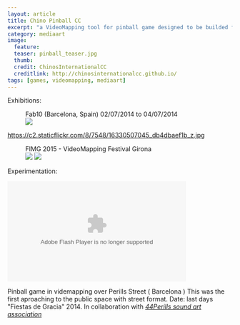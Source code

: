 ```yaml
---
layout: article
title: Chino Pinball CC 
excerpt: "a VideoMapping tool for pinball game designed to be builded for anyone anywhere"
category: mediaart
image: 
  feature: 
  teaser: pinball_teaser.jpg
  thumb: 
  credit: ChinosInternationalCC
  creditlink: http://chinosinternationalcc.github.io/
tags: [games, videomapping, mediaart]
---
```



Exhibitions:

<figure class="one">
	<figcaption>Fab10 (Barcelona, Spain) 02/07/2014 to 04/07/2014
	</figcaption>
	<img src="https://c2.staticflickr.com/8/7328/15899879383_8eeb98c1b0_z.jpg">
</figure>

https://c2.staticflickr.com/8/7548/16330507045_db4dbaef1b_z.jpg

<figure class="one">
	<figcaption>FIMG 2015 - VideoMapping Festival Girona</figcaption>
	<img src="https://farm3.staticflickr.com/2814/10709833433_26bf5a3e33_z.jpg">
	<img src="https://c2.staticflickr.com/4/3667/19247034813_4c394910d4_z.jpg">
</figure>

Experimentation:

<object type="application/x-shockwave-flash" width="400" height="225" data="https://www.flickr.com/apps/video/stewart.swf" classid="clsid:D27CDB6E-AE6D-11cf-96B8-444553540000"><param name="flashvars" value="intl_lang=en-US&photo_secret=7ccc7da4b3&photo_id=14915641167&hd_default=false"></param><param name="movie" value="https://www.flickr.com/apps/video/stewart.swf"></param><param name="bgcolor" value="#000000"></param><param name="allowFullScreen" value="true"></param><embed type="application/x-shockwave-flash" src="https://www.flickr.com/apps/video/stewart.swf" bgcolor="#000000" allowfullscreen="true" flashvars="intl_lang=en-US&photo_secret=7ccc7da4b3&photo_id=14915641167&hd_default=false" width="400" height="225"></embed></object>


Pinball game in videmapping over Perills Street ( Barcelona )
This was the first aproaching to the public space with street format.
Date: last days "Fiestas de Gracia" 2014.
In collaboration with [*44Perills sound art association*](https://es-es.facebook.com/44Perills)
